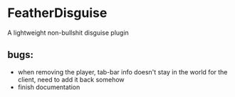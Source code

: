 # FeatherDisguise
 A lightweight non-bullshit disguise plugin


 ## bugs:
 - when removing the player, tab-bar info doesn't stay in the world for the client, need to add it back somehow
 - finish documentation

